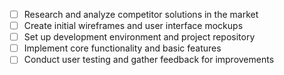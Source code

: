 - [ ] Research and analyze competitor solutions in the market
- [ ] Create initial wireframes and user interface mockups
- [ ] Set up development environment and project repository
- [ ] Implement core functionality and basic features
- [ ] Conduct user testing and gather feedback for improvements